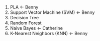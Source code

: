 1. PLA <- Benny
2. Support Vector Machine (SVM) <- Benny
3. Decision Tree
4. Random Forest
5. Naive Bayes <- Catherine
6. K-Nearest Neighbors (KNN) <- Benny
